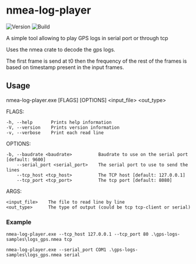 # nmea-log-player

![Version](https://img.shields.io/badge/version-0.3.0-blue.svg?cacheSeconds=2592000)
![Build](https://img.shields.io/badge/build-unknow-black.svg?cacheSeconds=2592000)

A simple tool allowing to play GPS logs in serial port or through tcp

Uses the nmea crate to decode the gps logs. 

The first frame is send at t0 then the frequency of the rest of the frames is based on timestamp present in 
the input frames.


## Usage

nmea-log-player.exe [FLAGS] [OPTIONS] <input_file> <out_type>

FLAGS:

    -h, --help       Prints help information
    -V, --version    Prints version information
    -v, --verbose    Print each read line

OPTIONS:

    -b, --baudrate <baudrate>          Baudrate to use on the serial port [default: 9600]
        --serial_port <serial_port>    The serial port to use to send the lines
        --tcp_host <tcp_host>          The TCP host [default: 127.0.0.1]
        --tcp_port <tcp_port>          The tcp port [default: 8080]

ARGS:

    <input_file>    The file to read line by line
    <out_type>      The type of output (could be tcp tcp-client or serial)


### Example
``nmea-log-player.exe --tcp_host 127.0.0.1 --tcp_port 80 .\gps-logs-samples\logs_gps.nmea tcp``

``nmea-log-player.exe --serial_port COM1 .\gps-logs-samples\logs_gps.nmea serial``



